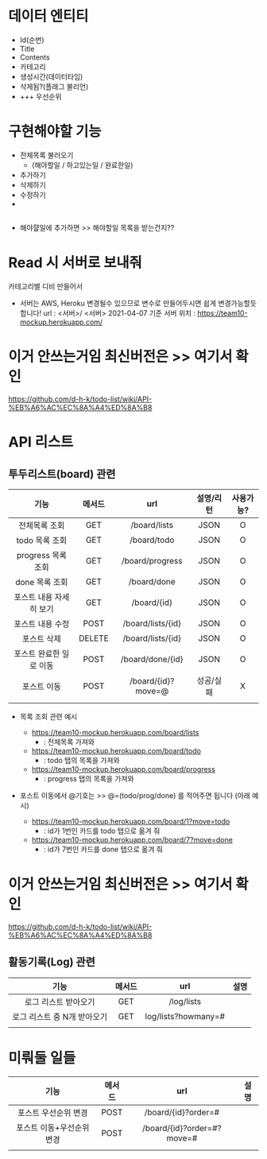 # 데이터 엔티티
- Id(순번)
- Title
- Contents
- 카테고리
- 생성시간(데이터타임)
- 삭제됨?(플래그 불리언)
- +++ 우선순위

# 구현해야할 기능 
- 전체목록 불러오기 
  - (해야할일 / 하고있는일 / 완료한일)
- 추가하기
- 삭제하기
- 수정하기
- 
## 
- 해야햘일에 추가하면 >> 해야할일 목록을 받는건지??


# Read 시 서버로 보내줘
카테고리별 디비 만들어서


- 서버는 AWS, Heroku 변경될수 있으므로 변수로 만들어두시면 쉽게 변경가능할듯 합니다!
url : <서버>/
<서버> 
2021-04-07 기준 서버 위치
: https://team10-mockup.herokuapp.com/

# 이거 안쓰는거임 최신버전은 >> 여기서 확인
https://github.com/d-h-k/todo-list/wiki/API-%EB%A6%AC%EC%8A%A4%ED%8A%B8

# API 리스트
## 투두리스트(board) 관련
| 기능 | 메서드 | url | 설명/리턴|사용가능? |
|:---:|:---:|:---:|:---:|:---:|
| 전체목록 조회|GET|/board/lists|JSON|O|
| todo 목록 조회|GET|/board/todo|JSON|O|
| progress 목록 조회|GET|/board/progress|JSON|O|
| done 목록 조회|GET|/board/done|JSON|O|
| 포스트 내용 자세히 보기|GET|/board/{id}|JSON|O|
| 포스트 내용 수정|POST|/board/lists/{id}| JSON  |O|
| 포스트 삭제|DELETE|/board/lists/{id}|JSON |O|
| 포스트 완료한 일로 이동|POST|/board/done/{id}| JSON |O|
| 포스트 이동|POST|/board/{id}?move=@| 성공/실패 |X|
||||
- 목록 조회 관련 예시
  - https://team10-mockup.herokuapp.com/board/lists
    - : 전체목록 가져와
  - https://team10-mockup.herokuapp.com/board/todo
    - : todo 탭의 목록을 가져와
  - https://team10-mockup.herokuapp.com/board/progress
    - : progress 탭의 목록을 가져와

- 포스트 이동에서 @기호는 >>  @=(todo/prog/done) 를 적어주면 됩니다 (아래 예시)
  - https://team10-mockup.herokuapp.com/board/1?move=todo
    - : id가 1번인 카드를 todo 탭으로 옮겨 줘
  - https://team10-mockup.herokuapp.com/board/7?move=done
    - : id가 7번인 카드를 done 탭으로 옮겨 줘
   
# 이거 안쓰는거임 최신버전은 >> 여기서 확인
https://github.com/d-h-k/todo-list/wiki/API-%EB%A6%AC%EC%8A%A4%ED%8A%B8

## 활동기록(Log) 관련
| 기능 | 메서드 | url | 설명|
|:---:|:---:|:---:|:---:|
|로그 리스트 받아오기|GET|/log/lists||
|로그 리스트 중 N개 받아오기|GET|log/lists?howmany=#||
||||

# 미뤄둘 일들
| 기능 | 메서드 | url | 설명|
|:---:|:---:|:---:|:---:|
| 포스트 우선순위 변경|POST|/board/{id}?order=#||
| 포스트 이동+우선순위 변경|POST|/board/{id}?order=#?move=#||
||||
